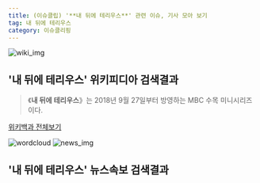 ```yaml
---
title: (이슈클립) '**내 뒤에 테리우스**' 관련 이슈, 기사 모아 보기
tag: 내 뒤에 테리우스
category: 이슈클리핑
---
```

![wiki_img](https://user-images.githubusercontent.com/42597476/44503234-41136a80-a6d0-11e8-9071-6fc6418eafe4.png)
## **'**내 뒤에 테리우스**'** 위키피디아 검색결과
>《**내 뒤에 테리우스**》는 2018년 9월 27일부터 방영하는 MBC 수목 미니시리즈이다.

<a href="https://ko.wikipedia.org/wiki/내 뒤에 테리우스" target="_blank">위키백과 전체보기</a>

![wordcloud](https://s3.ap-northeast-2.amazonaws.com/lyrics101-wordcloud/2018-09-28-1538073338.png)
![news_img](https://user-images.githubusercontent.com/42597476/44507050-1206f400-a6e4-11e8-8d98-7ffbfebb353f.png)
## **'**내 뒤에 테리우스**'** 뉴스속보 검색결과

